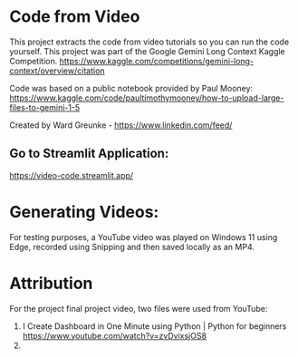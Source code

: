 # Code from Video 
This project extracts the code from video tutorials so you can run the code yourself.  This project was part of the Google Gemini Long Context Kaggle Competition.  https://www.kaggle.com/competitions/gemini-long-context/overview/citation 

Code was based on a public notebook provided by Paul Mooney: https://www.kaggle.com/code/paultimothymooney/how-to-upload-large-files-to-gemini-1-5

Created by Ward Greunke - https://www.linkedin.com/feed/

## Go to Streamlit Application:
https://video-code.streamlit.app/


# Generating Videos:
For testing purposes, a YouTube video was played on Windows 11 using Edge, recorded using Snipping and then saved locally as an MP4.

# Attribution
For the project final project video, two files were used from YouTube:
1.  I Create Dashboard in One Minute using Python | Python for beginners https://www.youtube.com/watch?v=zvDvixsjOS8
2. 
